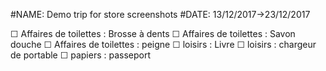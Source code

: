 #NAME: Demo trip for store screenshots
#DATE: 13/12/2017→23/12/2017

☐ Affaires de toilettes : Brosse à dents
☐ Affaires de toilettes : Savon douche
☐ Affaires de toilettes : peigne
☐ loisirs : Livre
☐ loisirs : chargeur de portable
☐ papiers : passeport 